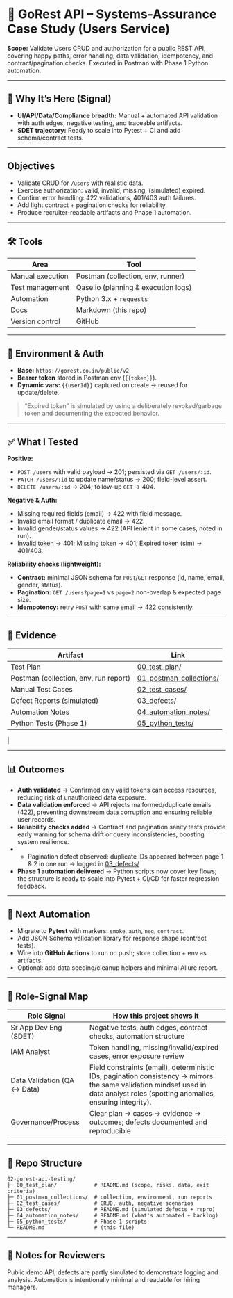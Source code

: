 # 🧪 GoRest API – Systems-Assurance Case Study (Users Service)

**Scope:** Validate Users CRUD and authorization for a public REST API, covering happy paths, error handling, data validation, idempotency, and contract/pagination checks. Executed in Postman with Phase 1 Python automation.

---

## 🎯 Why It’s Here (Signal)
- **UI/API/Data/Compliance breadth:** Manual + automated API validation with auth edges, negative testing, and traceable artifacts.  
- **SDET trajectory:** Ready to scale into Pytest + CI and add schema/contract tests.

---

## Objectives
- Validate CRUD for `/users` with realistic data.  
- Exercise authorization: valid, invalid, missing, (simulated) expired.  
- Confirm error handling: 422 validations, 401/403 auth failures.  
- Add light contract + pagination checks for reliability.  
- Produce recruiter-readable artifacts and Phase 1 automation.  

---

## 🛠️ Tools
| Area              | Tool                                |
|-------------------|-------------------------------------|
| Manual execution  | Postman (collection, env, runner)   |
| Test management   | Qase.io (planning & execution logs) |
| Automation        | Python 3.x + `requests`             |
| Docs              | Markdown (this repo)                |
| Version control   | GitHub                              |

---

## 🔐 Environment & Auth
- **Base:** `https://gorest.co.in/public/v2`  
- **Bearer token** stored in Postman env (`{{token}}`).  
- **Dynamic vars:** `{{userId}}` captured on create → reused for update/delete.  

> “Expired token” is simulated by using a deliberately revoked/garbage token and documenting the expected behavior.

---

## ✅ What I Tested

**Positive:**  
- `POST /users` with valid payload → 201; persisted via `GET /users/:id`.  
- `PATCH /users/:id` to update name/status → 200; field-level assert.  
- `DELETE /users/:id` → 204; follow-up `GET` → 404.  

**Negative & Auth:**  
- Missing required fields (email) → 422 with field message.  
- Invalid email format / duplicate email → 422. 
- Invalid gender/status values → 422 (API lenient in some cases, noted in run). 
- Invalid token → 401; Missing token → 401; Expired token (sim) → 401/403.  

**Reliability checks (lightweight):**  
- **Contract:** minimal JSON schema for `POST`/`GET` response (id, name, email, gender, status).  
- **Pagination:** `GET /users?page=1` vs `page=2` non-overlap & expected page size.  
- **Idempotency:** retry `POST` with same email → 422 consistently.  

---

## 📂 Evidence
| Artifact | Link |
|----------|------|
| Test Plan | [00_test_plan/](00_test_plan/) |
| Postman (collection, env, run report) | [01_postman_collections/](01_postman_collections/) |
| Manual Test Cases | [02_test_cases/](02_test_cases/) |
| Defect Reports (simulated) | [03_defects/](03_defects/) |
| Automation Notes | [04_automation_notes/](04_automation_notes/) |
| Python Tests (Phase 1) | [05_python_tests/](05_python_tests/) |
   |

---

## 📊 Outcomes
- **Auth validated** → Confirmed only valid tokens can access resources, reducing risk of unauthorized data exposure.  
- **Data validation enforced** → API rejects malformed/duplicate emails (422), preventing downstream data corruption and ensuring reliable user records.  
- **Reliability checks added** → Contract and pagination sanity tests provide early warning for schema drift or query inconsistencies, boosting system resilience.
- - Pagination defect observed: duplicate IDs appeared between page 1 & 2 in one run → logged in [03_defects/](03_defects/) 
- **Phase 1 automation delivered** → Python scripts now cover key flows; the structure is ready to scale into Pytest + CI/CD for faster regression feedback.  
   
  

---

## 🔮 Next Automation
- Migrate to **Pytest** with markers: `smoke`, `auth`, `neg`, `contract`.  
- Add JSON Schema validation library for response shape (contract tests).  
- Wire into **GitHub Actions** to run on push; store collection + env as artifacts.  
- Optional: add data seeding/cleanup helpers and minimal Allure report.  

---

## 🧩 Role-Signal Map
| Role Signal             | How this project shows it |
|--------------------------|---------------------------|
| Sr App Dev Eng (SDET)   | Negative tests, auth edges, contract checks, automation structure |
| IAM Analyst             | Token handling, missing/invalid/expired cases, error exposure review |
| Data Validation (QA ↔ Data) | Field constraints (email), deterministic IDs, pagination consistency → mirrors the same validation mindset used in data analyst roles (spotting anomalies, ensuring integrity). |
| Governance/Process      | Clear plan → cases → evidence → outcomes; defects documented and reproducible |

---

## 📁 Repo Structure
```text
02-gorest-api-testing/
├─ 00_test_plan/            # README.md (scope, risks, data, exit criteria)
├─ 01_postman_collections/  # collection, environment, run reports
├─ 02_test_cases/           # CRUD, auth, negative scenarios
├─ 03_defects/              # README.md (simulated defects + repro)
├─ 04_automation_notes/     # README.md (what's automated + backlog)
├─ 05_python_tests/         # Phase 1 scripts
└─ README.md                # (this file)
```


---

## 📝 Notes for Reviewers
Public demo API; defects are partly simulated to demonstrate logging and analysis. Automation is intentionally minimal and readable for hiring managers.
